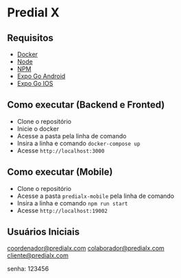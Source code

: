 # Predial X

## Requisitos

- [Docker](https://www.docker.com/)
- [Node](https://nodejs.org/en/)
- [NPM](https://www.npmjs.com/)
- [Expo Go Android](https://play.google.com/store/apps/details?id=host.exp.exponent&hl=pt_BR&gl=US)
- [Expo Go IOS](https://apps.apple.com/us/app/expo-go/id982107779)


## Como executar (Backend e Fronted)

- Clone o repositório
- Inicie o docker
- Acesse a pasta pela linha de comando
- Insira a linha e comando `docker-compose up` 
- Acesse `http://localhost:3000`

## Como executar (Mobile)

- Clone o repositório
- Acesse a pasta `predialx-mobile` pela linha de comando
- Insira a linha e comando `npm run start` 
- Acesse `http://localhost:19002`

## Usuários Iniciais

coordenador@predialx.com
colaborador@predialx.com
cliente@predialx.com

senha: 123456